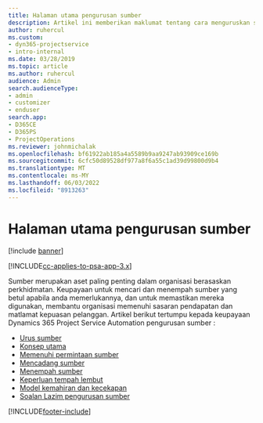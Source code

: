 ```yaml
---
title: Halaman utama pengurusan sumber
description: Artikel ini memberikan maklumat tentang cara menguruskan sumber.
author: ruhercul
ms.custom:
- dyn365-projectservice
- intro-internal
ms.date: 03/28/2019
ms.topic: article
ms.author: ruhercul
audience: Admin
search.audienceType:
- admin
- customizer
- enduser
search.app:
- D365CE
- D365PS
- ProjectOperations
ms.reviewer: johnmichalak
ms.openlocfilehash: bf61922ab185a4a5589b9aa9247ab93909ce169b
ms.sourcegitcommit: 6cfc50d89528df977a8f6a55c1ad39d99800d9b4
ms.translationtype: MT
ms.contentlocale: ms-MY
ms.lasthandoff: 06/03/2022
ms.locfileid: "8913263"
---
```

# <a name="resource-management-home-page"></a>Halaman utama pengurusan sumber

[!include [banner](../includes/psa-now-project-operations.md)]

[!INCLUDE[cc-applies-to-psa-app-3.x](../includes/cc-applies-to-psa-app-3x.md)]

Sumber merupakan aset paling penting dalam organisasi berasaskan perkhidmatan. Keupayaan untuk mencari dan menempah sumber yang betul apabila anda memerlukannya, dan untuk memastikan mereka digunakan, membantu organisasi memenuhi sasaran pendapatan dan matlamat kepuasan pelanggan. Artikel berikut tertumpu kepada keupayaan Dynamics 365 Project Service Automation pengurusan sumber :

- [Urus sumber](manage-resources.md)
- [Konsep utama](reports-key-concepts.md)
- [Memenuhi permintaan sumber](resource-management-fulfill-requests.md)
- [Mencadang sumber](resource-management-propose-resources.md)
- [Menempah sumber](resource-management-book-resources-scheduleboard.md)
- [Keperluan tempah lembut](resource-management-softbook-requirements.md)
- [Model kemahiran dan kecekapan](resource-management-skills-proficiency.md)
- [Soalan Lazim pengurusan sumber](resource-management-faq.md)


[!INCLUDE[footer-include](../includes/footer-banner.md)]
